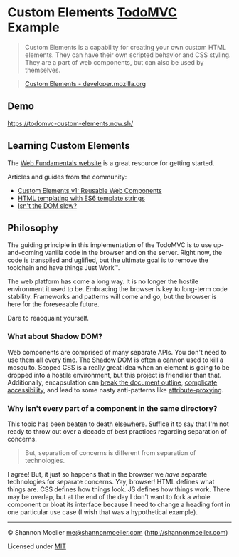 # Custom Elements [TodoMVC](http://todomvc.com) Example

> Custom Elements is a capability for creating your own custom HTML elements. They can have their own scripted behavior and CSS styling. They are a part of web components, but can also be used by themselves.

> [Custom Elements - developer.mozilla.org](https://developer.mozilla.org/en-US/docs/Web/Web_Components/Custom_Elements)

## Demo

https://todomvc-custom-elements.now.sh/

## Learning Custom Elements

The [Web Fundamentals website](https://developers.google.com/web/fundamentals/) is a great resource for getting started.

Articles and guides from the community:

* [Custom Elements v1: Reusable Web Components](https://developers.google.com/web/fundamentals/getting-started/primers/customelements)
* [HTML templating with ES6 template strings](http://2ality.com/2015/01/template-strings-html.html)
* [Isn't the DOM slow?](https://github.com/patrick-steele-idem/morphdom#faq)

## Philosophy

The guiding principle in this implementation of the TodoMVC is to use up-and-coming vanilla code in the browser and on the server. Right now, the code is transpiled and uglified, but the ultimate goal is to remove the toolchain and have things Just Work™.

The web platform has come a long way. It is no longer the hostile environment it used to be. Embracing the browser is key to long-term code stability. Frameworks and patterns will come and go, but the browser is here for the foreseeable future.

Dare to reacquaint yourself.

### What about Shadow DOM?

Web components are comprised of many separate APIs. You don't need to use them all every time. The [Shadow DOM](https://developers.google.com/web/fundamentals/getting-started/primers/shadowdom) is often a cannon used to kill a mosquito. Scoped CSS is a really great idea when an element is going to be dropped into a hostile environment, but this project is friendlier than that. Additionally, encapsulation can [break the document outline](https://jakearchibald.com/2017/do-we-need-a-new-heading-element/), [complicate accessibility](https://www.youtube.com/watch?v=2UfabypzfGU), and lead to some nasty anti-patterns like [attribute-proxying](https://github.com/PolymerElements/paper-input/blob/master/paper-input.html#L170-L203).

### Why isn't every part of a component in the same directory?

This topic has been beaten to death [elsewhere](https://www.google.com/search?q=react+separation+of+concerns). Suffice it to say that I'm not ready to throw out over a decade of best practices regarding separation of concerns.

> But, separation of concerns is different from separation of technologies.

I agree! But, it just so happens that in the browser we _have_ separate technologies for separate concerns. Yay, browser! HTML defines what things are. CSS defines how things look. JS defines how things work. There may be overlap, but at the end of the day I don't want to fork a whole component or bloat its interface because I need to change a heading font in one particular use case (I wish that was a hypothetical example).

----

© Shannon Moeller <me@shannonmoeller.com> (http://shannonmoeller.com)

Licensed under [MIT](http://shannonmoeller.com/mit.txt)
